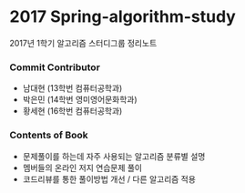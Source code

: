 # 2017 Spring-algorithm-study

2017년 1학기 알고리즘 스터디그룹 정리노트

### Commit Contributor

* 남대현 \(13학번 컴퓨터공학과\)
* 박은민 \(14학번 영미영어문화학과\)
* 황세현 \(16학번 컴퓨터공학과\)

### Contents of Book

* 문제풀이를 하는데 자주 사용되는 알고리즘 분류별 설명
* 멤버들의 온라인 저지 연습문제 풀이
* 코드리뷰를 통한 풀이방법 개선 / 다른 알고리즘 적용



